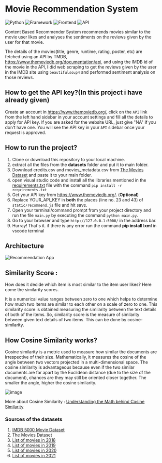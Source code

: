 # Movie Recommendation System

![Python](https://img.shields.io/badge/Python-3.8-blueviolet)
![Framework](https://img.shields.io/badge/Framework-Flask-red)
![Frontend](https://img.shields.io/badge/Frontend-HTML/CSS/JS-green)
![API](https://img.shields.io/badge/API-TMDB-fcba03)

Content Based Recommender System recommends movies similar to the movie user likes and analyses the sentiments on the reviews given by the user for that movie.

The details of the movies(title, genre, runtime, rating, poster, etc) are fetched using an API by TMDB, https://www.themoviedb.org/documentation/api, and using the IMDB id of the movie in the API, I did web scraping to get the reviews given by the user in the IMDB site using `beautifulsoup4` and performed sentiment analysis on those reviews.


## How to get the API key?(In this project i have already given)

Create an account in https://www.themoviedb.org/, click on the `API` link from the left hand sidebar in your account settings and fill all the details to apply for API key. If you are asked for the website URL, just give "NA" if you don't have one. You will see the API key in your `API` sidebar once your request is approved.

## How to run the project?

1. Clone or download this repository to your local machine.
2. extract all the files from the **datasets** folder and put it to main folder.
3. Download credits.csv and movies_metadata.csv from [The Movies Dataset](https://www.kaggle.com/rounakbanik/the-movies-dataset) and paste it to your main folder.
4. open visual studio code and install all the libraries mentioned in the [requirements.txt](https://github.com/DixitBansal/Microsoft_Engage/blob/main/requirements.txt) file with the command `pip install -r requirements.txt`
5. Get your API key from https://www.themoviedb.org/. (**Optional**)
6. Replace YOUR_API_KEY in **both** the places (line no. 23 and 43) of `static/recommend.js` file and hit save.
7. Open your terminal/command prompt from your project directory and run the file `main.py` by executing the command `python main.py`.
8. Go to your browser and type `http://127.0.0.1:5000/` in the address bar.
9. Hurray! That's it.
 if there is any error run the command **pip install lxml** in vscode terminal
## Architecture

![Recommendation App](https://user-images.githubusercontent.com/36665975/168742738-5435cf76-1a42-4d87-94b4-999e5bfc48d3.png)

## Similarity Score : 

   How does it decide which item is most similar to the item user likes? Here come the similarity scores.
   
   It is a numerical value ranges between zero to one which helps to determine how much two items are similar to each other on a scale of zero to one. This similarity score is obtained measuring the similarity between the text details of both of the items. So, similarity score is the measure of similarity between given text details of two items. This can be done by cosine-similarity.
   
## How Cosine Similarity works?
  Cosine similarity is a metric used to measure how similar the documents are irrespective of their size. Mathematically, it measures the cosine of the angle between two vectors projected in a multi-dimensional space. The cosine similarity is advantageous because even if the two similar documents are far apart by the Euclidean distance (due to the size of the document), chances are they may still be oriented closer together. The smaller the angle, higher the cosine similarity.
  
  ![image](https://user-images.githubusercontent.com/36665975/70401457-a7530680-1a55-11ea-9158-97d4e8515ca4.png)

  
More about Cosine Similarity : [Understanding the Math behind Cosine Similarity](https://www.machinelearningplus.com/nlp/cosine-similarity/)

### Sources of the datasets 

1. [IMDB 5000 Movie Dataset](https://www.kaggle.com/carolzhangdc/imdb-5000-movie-dataset)
2. [The Movies Dataset](https://www.kaggle.com/rounakbanik/the-movies-dataset)
3. [List of movies in 2018](https://en.wikipedia.org/wiki/List_of_American_films_of_2018)
4. [List of movies in 2019](https://en.wikipedia.org/wiki/List_of_American_films_of_2019)
5. [List of movies in 2020](https://en.wikipedia.org/wiki/List_of_American_films_of_2020)
6. [List of movies in 2021](https://en.wikipedia.org/wiki/List_of_American_films_of_2021)

